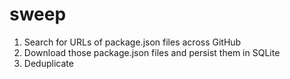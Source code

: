 # sweep

1. Search for URLs of package.json files across GitHub
1. Download those package.json files and persist them in SQLite 
1. Deduplicate